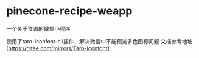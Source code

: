 # pinecone-recipe-weapp
一个关于食谱的微信小程序



使用了taro-iconfont-cli插件，解决微信中不能预览多色图标问题
文档参考地址[https://gitee.com/mirrors/Taro-Iconfont]